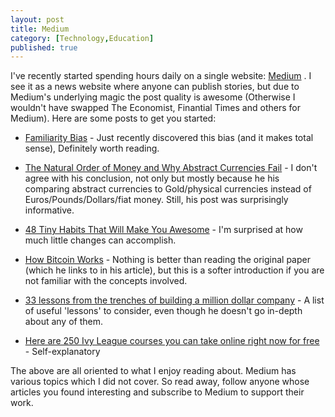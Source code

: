 ```yaml
---
layout: post
title: Medium
category: [Technology,Education]
published: true
---
```


I've recently started spending hours daily on a single website: [Medium](https://medium.com) . I see it as a news website where anyone can publish stories, but due to Medium's underlying magic the post quality is awesome (Otherwise I wouldn't have swapped The Economist, Finantial Times and others for Medium). Here are some posts to get you started:

- [Familiarity Bias](https://medium.com/javascript-scene/familiarity-bias-is-holding-you-back-its-time-to-embrace-arrow-functions-3d37e1a9bb75) - Just recently discovered this bias (and it makes total sense), Definitely worth reading.

- [The Natural Order of Money and Why Abstract Currencies Fail](https://medium.com/@roysebag/the-natural-order-of-money-and-why-abstract-currencies-fail-aad5f9f8cf89) - I don't agree with his conclusion, not only but mostly because he his comparing abstract currencies to Gold/physical currencies instead of Euros/Pounds/Dollars/fiat money. Still, his post was surprisingly informative.

<!--excerpt ends here-->

- [48 Tiny Habits That Will Make You Awesome](https://medium.com/personal-growth/48-tiny-habits-that-will-make-you-awesome-d8e3959840c8) - I'm surprised at how much little changes can accomplish.

- [How Bitcoin Works](https://column.st/how-bitcoin-works-efab68f17558) - Nothing is better than reading the original paper (which he links to in his article), but this is a softer introduction if you are not familiar with the concepts involved.

- [33 lessons from the trenches of building a million dollar company](https://blog.baremetrics.com/33-lessons-from-the-trenches-of-building-a-million-dollar-company-9685fa7811bb) - A list of useful 'lessons' to consider, even though he doesn't go in-depth about any of them.

- [Here are 250 Ivy League courses you can take online right now for free](https://medium.freecodecamp.com/ivy-league-free-online-courses-a0d7ae675869) - Self-explanatory

The above are all oriented to what I enjoy reading about. Medium has various topics which I did not cover. So read away, follow anyone whose articles you found interesting and subscribe to Medium to support their work.